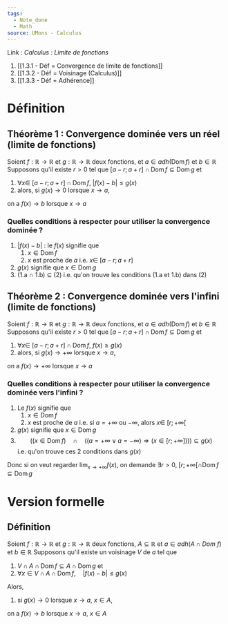 ```yaml
---
tags:
  - Note_done
  - Math
source: UMons - Calculus
---
```


Link :
_Calculus : Limite de fonctions_
1. [[1.3.1 - Déf = Convergence de limite de fonctions]]
2. [[1.3.2 - Déf = Voisinage (Calculus)]]
3. [[1.3.3 - Déf = Adhérence]]

# Définition
## Théorème 1 : Convergence dominée vers un réel (limite de fonctions)
Soient $f : \mathbb{R} \to \mathbb{R}$ et $g : \mathbb{R} \to \mathbb{R}$ deux fonctions, et $a \in adh(\operatorname{Dom} f)$ et $b \in \mathbb{R}$ 
Supposons qu'il existe $r >0$ tel que $[a-r;a+r] \cap \operatorname{Dom} f \subseteq \operatorname{Dom}g$ et
1. $\forall x \in\ [a-r;a+r] \cap \operatorname{Dom}f,\ |f(x)-b| \le g(x)$
2. alors, si $g(x) \to 0$ lorsque $x \to a$,

on a $f(x) \to b$ lorsque $x \to a$ 

### Quelles conditions à respecter pour utiliser la convergence dominée ?
1. $|f(x)-b|$ : le $f(x)$ signifie que
	1. $x \in  \operatorname{Dom} f$ 
	2. $x$ est proche de $a$ i.e. $x \in\ [a-r;a+r]$ 
2. $g(x)$ signifie que $x \in \operatorname{Dom} g$
3. (1.a $\cap$ 1.b) $\subseteq$ (2) i.e. qu'on trouve les conditions (1.a et 1.b) dans (2)


## Théorème 2 : Convergence dominée vers l'infini (limite de fonctions)
Soient $f : \mathbb{R} \to \mathbb{R}$ et $g : \mathbb{R} \to \mathbb{R}$ deux fonctions, et $a \in adh(\operatorname{Dom} f)$ et $b \in \mathbb{R}$ 
Supposons qu'il existe $r >0$ tel que $[a-r;a+r] \cap \operatorname{Dom} f \subseteq \operatorname{Dom}g$ et
1. $\forall x \in\ [a-r;a+r] \cap \operatorname{Dom}f,\ f(x) \ge g(x)$ 
2. alors, si $g(x) \to +\infty$ lorsque $x \to a$,

on a $f(x) \to +\infty$ lorsque $x \to a$
### Quelles conditions à respecter pour utiliser la convergence dominée vers l'infini ?
1. Le $f(x)$ signifie que
	1. $x \in  \operatorname{Dom} f$ 
	2. $x$ est proche de $a$ i.e. si $a = +\infty$ ou $-\infty$, alors  $x \in\ [r;+\infty[$ 
2. $g(x)$ signifie que $x \in \operatorname{Dom} g$
3. $$((x \in  \operatorname{Dom} f)\quad \cap\quad ((a=+\infty\vee a=-\infty)\Rightarrow(x\in[r;+\infty]))) \subseteq g(x)$$ i.e. qu'on trouve ces 2 conditions dans $g(x)$ 

Donc si on veut regarder $\operatorname*{lim}_{x \to +\infty} f(x)$, on demande $\exists r > 0,\ [r;+\infty[ \cap \operatorname{Dom} f \subseteq \operatorname{Dom} g$
# Version formelle
## Définition
Soient $f : \mathbb{R} \to \mathbb{R}$ et $g : \mathbb{R} \to \mathbb{R}$ deux fonctions, $A \subseteq \mathbb{R}$ et $a \in adh(A \cap Dom\ f)$ et $b \in \mathbb{R}$ 
Supposons qu'il existe un voisinage $V$ de $a$ tel que 
1. $V\cap A\cap\operatorname{Dom}f\subseteq A\cap\operatorname{Dom}g$ et 
2. $\forall x\in V\cap A\cap\operatorname{Dom}f,\quad|f(x)-b|\leqslant g(x)$

Alors, 
1. si $g(x) \to 0$ lorsque $x \to a,\ x \in A$, 

on a $f(x) \to b$ lorsque $x \to a,\ x \in A$ 
